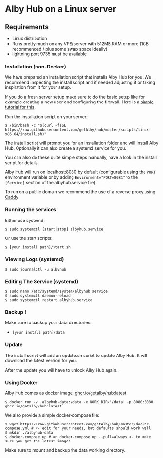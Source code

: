 # Alby Hub on a Linux server

## Requirements

- Linux distribution
- Runs pretty much on any VPS/server with 512MB RAM or more (1GB recommended / plus some swap space ideally)
- lightning port 9735 must be available

### Installation (non-Docker)

We have prepared an installation script that installs Alby Hub for you.
We recommend inspecting the install script and if needed adjusting it or taking inspiration from it for your setup.

If you do a fresh server setup make sure to do the basic setup like for example creating a new user and configuring the firewall. Here is a [simple tutorial for this](https://www.digitalocean.com/community/tutorials/initial-server-setup-with-ubuntu).


Run the installation script on your server:

    $ /bin/bash -c "$(curl -fsSL https://raw.githubusercontent.com/getAlby/hub/master/scripts/linux-x86_64/install.sh)"

The install script will prompt you for an installation folder and will install Alby Hub.
Optionally it can also create a systemd service for you.

You can also do these quite simple steps manually, have a look in the install script for details.

Alby Hub will run on localhost:8080 by default (configurable using the `PORT` environment variable or by adding `Environment="PORT=8081"` to the `[Service]` section of the albyhub.service file)

To run on a public domain we recommend the use of a reverse proxy using [Caddy](https://caddyserver.com/)

### Running the services

Either use systemd:

    $ sudo systemctl [start|stop] albyhub.service

Or use the start scripts:

    $ [your install path]/start.sh

### Viewing Logs (systemd)

    $ sudo journalctl -u albyhub

### Editing The Service (systemd)
    $ sudo nano /etc/systemd/system/albyhub.service
    $ sudo systemctl daemon-reload
    $ sudo systemctl restart albyhub.service

### Backup !

Make sure to backup your data directories:

- `[your install path]/data`

### Update

The install script will add an update.sh script to update Alby Hub. It will download the latest version for you.

After the update you will have to unlock Alby Hub again.

### Using Docker

Alby Hub comes as docker image: [ghcr.io/getalby/hub:latest](https://github.com/getAlby/hub/pkgs/container/hub)

    $ docker run -v .albyhub-data:/data -e WORK_DIR='/data' -p 8080:8080 ghcr.io/getalby/hub:latest`

We also provide a simple docker-compose file:

    $ wget https://raw.githubusercontent.com/getAlby/hub/master/docker-compose.yml # <- edit for your needs, but defaults should work well
    $ mkdir ./albyhub-data
    $ docker-compose up # or docker-compose up --pull=always <- to make sure you get the latest images

Make sure to mount and backup the data working directory.
